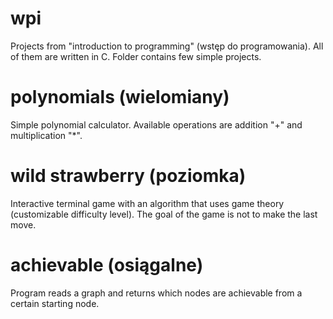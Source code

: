 # wpi
Projects from "introduction to programming" (wstęp do programowania).
All of them are written in C. Folder contains few simple projects.
# polynomials (wielomiany)
Simple polynomial calculator. Available operations are addition "+" and multiplication "*".
# wild strawberry (poziomka)
Interactive terminal game with an algorithm that uses game theory (customizable difficulty level).
The goal of the game is not to make the last move.
# achievable (osiągalne)
Program reads a graph and returns which nodes are achievable from a certain starting node.



